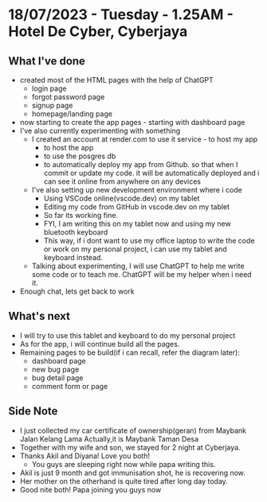 # 18/07/2023 - Tuesday - 1.25AM - Hotel De Cyber, Cyberjaya

## What I've done
- created most of the HTML pages with the help of ChatGPT
    - login page
    - forgot password page
    - signup page
    - homepage/landing page
- now starting to create the app pages - starting with dashboard page
- I've also currently experimenting with something
    - I created an account at render.com to use it service - to host my app
        - to host the app
        - to use the posgres db
        - to automatically deploy my app from Github. so that when I commit or update
        my code. it will be automatically deployed and i can see it online from anywhere
        on any devices
    - I've also setting up new development environment where i code
        - Using VSCode online(vscode.dev) on my tablet
        - Editing my code from GitHub in vscode.dev on my tablet
        - So far its working fine.
        - FYI, I am writing this on my tablet now and using my new bluetooth keyboard
        - This way, if i dont want to use my office laptop to write the code or work on
        my personal project, i can use my tablet and keyboard instead.
    - Talking about experimenting, I will use ChatGPT to help me write some code or to teach
    me. ChatGPT will be my helper when i need it.
- Enough chat, lets get back to work

## What's next
- I will try to use this tablet and keyboard to do my personal project
- As for the app, i will continue build all the pages.
- Remaining pages to be build(if i can recall, refer the diagram later):
    - dashboard page
    - new bug page
    - bug detail page
    - comment form or page

## Side Note
- I just collected my car certificate of ownership(geran) from Maybank Jalan Kelang Lama
Actually,it is Maybank Taman Desa
- Together with my wife and son, we stayed for 2 night at Cyberjaya.
- Thanks Akil and Diyana! Love you both!
    - You guys are sleeping right now while papa writing this.
- Akil is just 9 month and got immunisation shot, he is recovering now.
- Her mother on the otherhand is quite tired after long day today.
- Good nite both! Papa joining you guys now